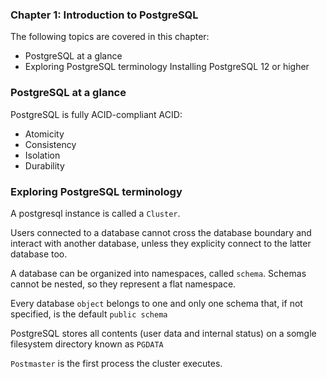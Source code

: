 ### Chapter 1: Introduction to PostgreSQL

The following topics are covered in this chapter:
* PostgreSQL at a glance
* Exploring PostgreSQL terminology Installing PostgreSQL 12 or higher



### PostgreSQL at a glance
PostgreSQL is fully ACID-compliant
ACID:
* Atomicity
* Consistency
* Isolation
* Durability

### Exploring PostgreSQL terminology
A postgresql instance is called a `Cluster`.

Users connected to a database cannot cross the database boundary and interact with another database, unless they explicity connect to the latter database too.

A database can be organized into namespaces, called `schema`. Schemas cannot be nested, so they represent a flat namespace.

Every database `object` belongs to one and only one schema that, if not specified, is the default `public schema`

PostgreSQL stores all contents (user data and internal status) on a somgle filesystem directory known as `PGDATA`

`Postmaster` is the first process the cluster executes.
